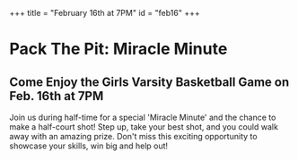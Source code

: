 +++
title = "February 16th at 7PM"
id = "feb16"
+++

# Pack The Pit: Miracle Minute
## Come Enjoy the Girls Varsity Basketball Game on Feb. 16th at 7PM

Join us during half-time for a special 'Miracle Minute' and the chance to make a half-court shot! Step up, take your best shot, and you could walk away with an amazing prize. Don't miss this exciting opportunity to showcase your skills, win big and help out!
